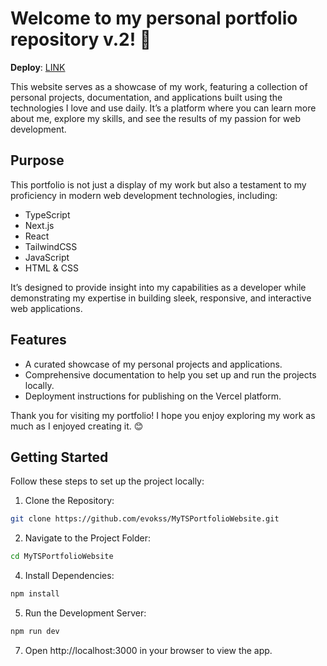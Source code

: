 # Welcome to my personal portfolio repository v.2! 🎉

**Deploy**: [LINK](https://ekoss-ts-portfolio.vercel.app/)

This website serves as a showcase of my work, featuring a collection of personal projects, documentation, and applications built using the technologies I love and use daily. It’s a platform where you can learn more about me, explore my skills, and see the results of my passion for web development.

## Purpose
This portfolio is not just a display of my work but also a testament to my proficiency in modern web development technologies, including:

- TypeScript
- Next.js
- React
- TailwindCSS
- JavaScript
- HTML & CSS

It’s designed to provide insight into my capabilities as a developer while demonstrating my expertise in building sleek, responsive, and interactive web applications.

## Features

- A curated showcase of my personal projects and applications.
- Comprehensive documentation to help you set up and run the projects locally.
- Deployment instructions for publishing on the Vercel platform.

Thank you for visiting my portfolio! I hope you enjoy exploring my work as much as I enjoyed creating it. 😊

## Getting Started
Follow these steps to set up the project locally:

1. Clone the Repository: </br>
```bash
git clone https://github.com/evokss/MyTSPortfolioWebsite.git
```

2. Navigate to the Project Folder: </br>
```bash
cd MyTSPortfolioWebsite
```

4. Install Dependencies: </br>
```bash
npm install
```

5. Run the Development Server: </br>
```bash
npm run dev
```

7. Open http://localhost:3000 in your browser to view the app.
